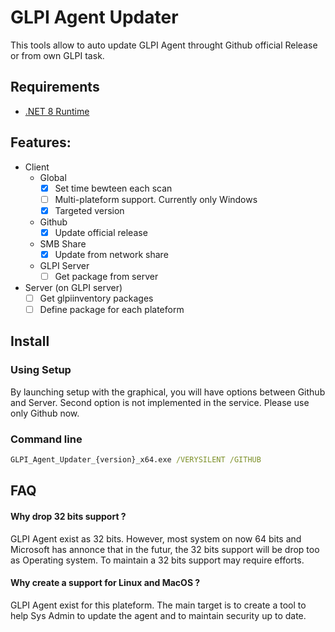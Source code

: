 # GLPI Agent Updater

This tools allow to auto update GLPI Agent throught Github official Release or from own GLPI task.

## Requirements

- [.NET 8 Runtime](https://dotnet.microsoft.com/en-us/download/dotnet/8.0)

## Features:

- Client
    - Global
        - [X] Set time bewteen each scan
        - [ ] Multi-plateform support. Currently only Windows
        - [X] Targeted version
    - Github
        - [X] Update official release
    - SMB Share
        - [X] Update from network share
    - GLPI Server
        - [ ] Get package from server
- Server (on GLPI server)
    - [ ] Get glpiinventory packages
    - [ ] Define package for each plateform

## Install
### Using Setup

By launching setup with the graphical, you will have options between Github and Server. Second option is not implemented in the service. Please use only Github now.

### Command line
```cmd
GLPI_Agent_Updater_{version}_x64.exe /VERYSILENT /GITHUB
```

## FAQ

#### Why drop 32 bits support ?
GLPI Agent exist as 32 bits. However, most system on now 64 bits and Microsoft has annonce that in the futur, the 32 bits support will be drop too as Operating system. To maintain a 32 bits support may require efforts.

#### Why create a support for Linux and MacOS ?
GLPI Agent exist for this plateform. The main target is to create a tool to help Sys Admin to update the agent and to maintain security up to date.
